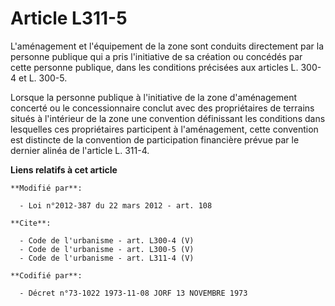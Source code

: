 # Article L311-5

L'aménagement et l'équipement de la zone sont conduits directement par la personne publique qui a pris l'initiative de sa
création ou concédés par cette personne publique, dans les conditions précisées aux articles L. 300-4 et L. 300-5. 

Lorsque la personne publique à l'initiative de la zone d'aménagement concerté ou le concessionnaire conclut avec des
propriétaires de terrains situés à l'intérieur de la zone une convention définissant les conditions dans lesquelles ces
propriétaires participent à l'aménagement, cette convention est distincte de la convention de participation financière prévue
par le dernier alinéa de l'article L. 311-4.

**Liens relatifs à cet article**

	**Modifié par**:

	  - Loi n°2012-387 du 22 mars 2012 - art. 108

	**Cite**:

	  - Code de l'urbanisme - art. L300-4 (V)
	  - Code de l'urbanisme - art. L300-5 (V)
	  - Code de l'urbanisme - art. L311-4 (V)

	**Codifié par**:

	  - Décret n°73-1022 1973-11-08 JORF 13 NOVEMBRE 1973
